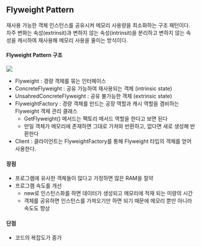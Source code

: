 ## Flyweight Pattern

재사용 가능한 객체 인스턴스를 공유시켜 메모리 사용량을 최소화하는 구조 패턴이다.
자주 변화는 속성(extrinsit)과 변하지 않는 속성(intrinsit)을 분리하고 변하지 않는 속성을 캐시하여 재사용해 메모리 사용을 줄이는 방식이다. 

#### Flyweight Pattern 구조

![](https://images.velog.io/images/secdoc/post/f9894bb1-2d31-4720-aa78-f32c19ddb1c7/uml.PNG)

- Flyweight : 경량 객체를 묶는 인터페이스
- ConcreteFlyweight : 공유 가능하여 재사용되는 객체 (intrinsic state)
- UnsahredConcreteFlyweight : 공유 불가능한 객체 (extrinsic state)
- FlyweightFactory : 경량 객체를 만드는 공장 역할과 캐시 역할을 겸비하는 Flyweight 객체 관리 클래스
    - GetFlyweight() 메서드는 팩토리 메서드 역할을 한다고 보면 된다
    - 만일 객체가 메모리에 존재하면 그대로 가져와 반환하고, 없다면 새로 생성해 반환한다
- Client : 클라이언트는 FlyweightFactory를 통해 Flyweight 타입의 객체를 얻어 사용한다.

#### 장점

- 프로그램에 유사한 객체들이 많다고 가정하면 많은 RAM을 절약
- 프로그램 속도를 개선
    - new로 인스턴스화를 하면 데이터가 생성되고 메모리에 적재 되는 미량의 시간
    - 객체를 공유하면 인스턴스를 가져오기만 하면 되기 때문에 메모리 뿐만 아니라 속도도 향상


#### 단점
- 코드의 복잡도가 증가